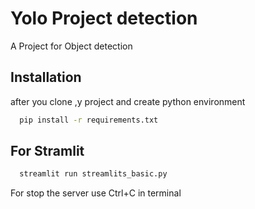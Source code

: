 # Yolo Project detection

A Project for Object detection

## Installation

after you clone ,y project and create python environment

```bash
  pip install -r requirements.txt
```

## For Stramlit

```bash
  streamlit run streamlits_basic.py
```

For stop the server use Ctrl+C in terminal
